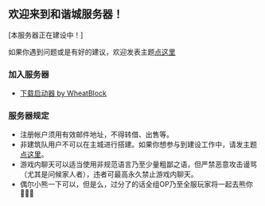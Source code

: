 ## 欢迎来到和谐城服务器！
[本服务器正在建设中！]

如果你遇到问题或是有好的建议，欢迎发表主题[点这里](https://github.com/wheatblock/rccity/issues)

### 加入服务器
- [下载启动器 by WheatBlock](down/rccity-launcher.zip)

### 服务器规定
- 注册帐户须用有效邮件地址，不得转借、出售等。
- 非建筑队用户不可以在主城进行搭建。如果你想参与到建设工作中，请发主题[点这里](https://github.com/wheatblock/rccity/issues)。
- 游戏内聊天可以适当使用非规范语言乃至少量粗鄙之语，但严禁恶意攻击谩骂（尤其是问候家人者），违者可最高永久禁止游戏内聊天。
- 偶尔小熊一下可以，但是么，过分了的话全组OP乃至全服玩家将一起去熊你
